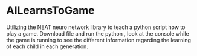 # AILearnsToGame
Utilizing the NEAT neuro network library to teach a python script how to play a game. Download file and run the python , look at the console while the game is running to see the different information regarding the learning of each child in each generation.
